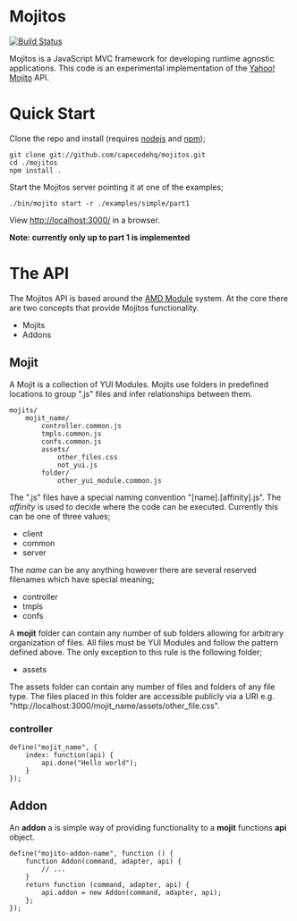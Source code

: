 # Mojitos

[![Build Status](https://secure.travis-ci.org/capecodehq/mojitos.png?branch=master)](http://travis-ci.org/capecodehq/mojitos)

Mojitos is a JavaScript MVC framework for developing runtime agnostic applications. This code is an experimental implementation of the [Yahoo! Mojito](http://developer.yahoo.com/cocktails/mojito/) API.

# Quick Start

Clone the repo and install (requires [nodejs](http://nodejs.org/) and [npm](https://npmjs.org/));

    git clone git://github.com/capecodehq/mojitos.git
    cd ./mojitos
    npm install .

Start the Mojitos server pointing it at one of the examples;

    ./bin/mojito start -r ./examples/simple/part1

View [http://localhost:3000/](http://localhost:3000/@myMojit/index) in a browser.

__Note: currently only up to part 1 is implemented__

# The API

The Mojitos API is based around the [AMD Module](https://github.com/amdjs/amdjs-api/wiki/AMD) system. At the core there are two concepts that provide Mojitos functionality.

* Mojits
* Addons

## Mojit

A Mojit is a collection of YUI Modules. Mojits use folders in predefined locations to group ".js" files and infer relationships between them.

    mojits/
        mojit_name/
            controller.common.js
            tmpls.common.js
            confs.common.js
            assets/
            	other_files.css
            	not_yui.js
            folder/
                other_yui_module.common.js

The ".js" files have a special naming convention "[name].[affinity].js". The _affinity_ is used to decide where the code can be executed. Currently this can be one of three values;

* client
* common
* server

The _name_ can be any anything however there are several reserved filenames which have special meaning;

* controller
* tmpls
* confs

A __mojit__ folder can contain any number of sub folders allowing for arbitrary organization of files. All files must be YUI Modules and follow the pattern defined above. The only exception to this rule is the following folder;

* assets

The assets folder can contain any number of files and folders of any file type. The files placed in this folder are accessible publicly via a URI e.g. "http://localhost:3000/mojit_name/assets/other_file.css".

### controller

    define("mojit_name", {
        index: function(api) {
            api.done("Hello world");
        }
    });

## Addon

An __addon__ a is simple way of providing functionality to a __mojit__ functions __api__ object.

    define("mojito-addon-name", function () {
        function Addon(command, adapter, api) {
            // ...
        }
        return function (command, adapter, api) {
            api.addon = new Addon(command, adapter, api);
        };
    });
